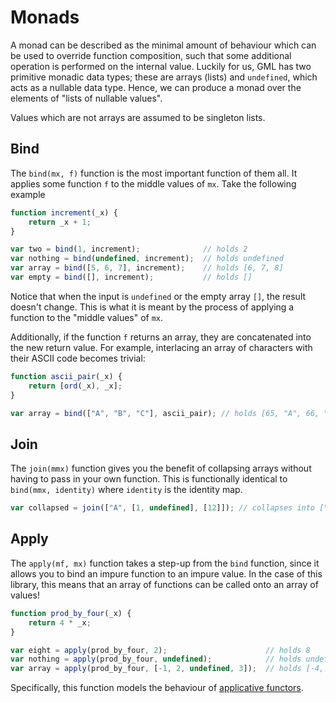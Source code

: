 # Monads

A monad can be described as the minimal amount of behaviour which can be used to override function composition, such that some additional operation is performed on the internal value. Luckily for us, GML has two primitive monadic data types; these are arrays (lists) and `undefined`, which acts as a nullable data type. Hence, we can produce a monad over the elements of "lists of nullable values".

Values which are not arrays are assumed to be singleton lists.

## Bind

The `bind(mx, f)` function is the most important function of them all. It applies some function `f` to the middle values of `mx`. Take the following example

```js
function increment(_x) {
	return _x + 1;
}

var two = bind(1, increment);              // holds 2
var nothing = bind(undefined, increment);  // holds undefined
var array = bind([5, 6, 7], increment);    // holds [6, 7, 8]
var empty = bind([], increment);           // holds []
```

Notice that when the input is `undefined` or the empty array `[]`, the result doesn't change. This is what it is meant by the process of applying a function to the "middle values" of `mx`.

Additionally, if the function `f` returns an array, they are concatenated into the new return value. For example, interlacing an array of characters with their ASCII code becomes trivial:

```js
function ascii_pair(_x) {
	return [ord(_x), _x];
}

var array = bind(["A", "B", "C"], ascii_pair); // holds [65, "A", 66, "B", 67, "C"]
```

## Join

The `join(mmx)` function gives you the benefit of collapsing arrays without having to pass in your own function. This is functionally identical to `bind(mmx, identity)` where `identity` is the identity map.

```js
var collapsed = join(["A", [1, undefined], [12]]); // collapses into ["A", 1, undefined, 12]
```

## Apply

The `apply(mf, mx)` function takes a step-up from the `bind` function, since it allows you to bind an impure function to an impure value. In the case of this library, this means that an array of functions can be called onto an array of values!

```js
function prod_by_four(_x) {
	return 4 * _x;
}

var eight = apply(prod_by_four, 2);                      // holds 8
var nothing = apply(prod_by_four, undefined);            // holds undefined
var array = apply(prod_by_four, [-1, 2, undefined, 3]);  // holds [-4, 8, undefined, 12]
```

Specifically, this function models the behaviour of [applicative functors](http://learnyouahaskell.com/functors-applicative-functors-and-monoids#applicative-functors).